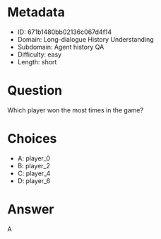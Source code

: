 # Metadata

- ID: 671b1480bb02136c067d4f14
- Domain: Long-dialogue History Understanding
- Subdomain: Agent history QA
- Difficulty: easy
- Length: short

# Question

Which player won the most times in the game?

# Choices

- A: player_0
- B: player_2
- C: player_4
- D: player_6

# Answer

A
